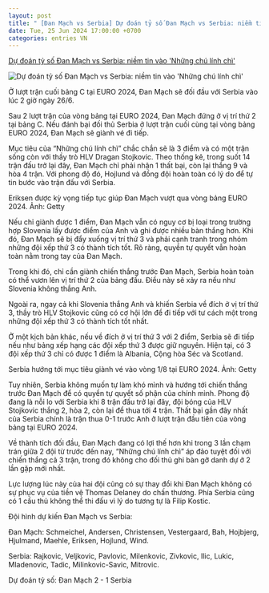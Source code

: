 ```yaml
---
layout: post
title: " [Đan Mạch vs Serbia] Dự đoán tỷ số Đan Mạch vs Serbia: niềm tin vào 'Những chú lính chì'"
date: Tue, 25 Jun 2024 17:00:00 +0700
categories: entries VN
---
```

[Dự đoán tỷ số Đan Mạch vs Serbia: niềm tin vào 'Những chú lính chì'](https://kinhtedothi.vn/du-doan-ty-so-dan-mach-vs-serbia-niem-tin-vao-nhung-chu-linh-chi.html)

![Dự đoán tỷ số Đan Mạch vs Serbia: niềm tin vào 'Những chú lính chì'](https://static.kinhtedothi.vn/640x360/images/upload//2024/06/24/eriksen.jpeg)

Ở lượt trận cuối bảng C tại EURO 2024, Đan Mạch sẽ đối đầu với Serbia vào lúc 2 giờ ngày 26/6.

Sau 2 lượt trận của vòng bảng tại EURO 2024, Đan Mạch đứng ở vị trí thứ 2 tại bảng C. Nếu đánh bại đối thủ Serbia ở lượt trận cuối cùng tại vòng bảng EURO 2024, Đan Mạch sẽ giành vé đi tiếp.

Mục tiêu của “Những chú lính chì” chắc chắn sẽ là 3 điểm và có một trận sống còn với thầy trò HLV Dragan Stojkovic. Theo thống kê, trong suốt 14 trận đấu trở lại đây, Đan Mạch chỉ phải nhận 1 thất bại, còn lại thắng 9 và hòa 4 trận. Với phong độ đó, Hojlund và đồng đội hoàn toàn có lý do để tự tin bước vào trận đấu với Serbia.

Eriksen được kỳ vọng tiếp tục giúp Đan Mạch vượt qua vòng bảng EURO 2024. Ảnh: Getty

Nếu chỉ giành được 1 điểm, Đan Mạch vẫn có nguy cơ bị loại trong trường hợp Slovenia lấy được điểm của Anh và ghi được nhiều bàn thắng hơn. Khi đó, Đan Mạch sẽ bị đẩy xuống vị trí thứ 3 và phải cạnh tranh trong nhóm những đội xếp thứ 3 có thành tích tốt. Rõ ràng, quyền tự quyết vẫn hoàn toàn nằm trong tay của Đan Mạch.

Trong khi đó, chỉ cần giành chiến thắng trước Đan Mạch, Serbia hoàn toàn có thể vươn lên vị trí thứ 2 của bảng đấu. Điều này sẽ xảy ra nếu như Slovenia không thắng Anh.

Ngoài ra, ngay cả khi Slovenia thắng Anh và khiến Serbia về đích ở vị trí thứ 3, thầy trò HLV Stojkovic cũng có cơ hội lớn để đi tiếp với tư cách một trong những đội xếp thứ 3 có thành tích tốt nhất.

Ở một kịch bản khác, nếu về đích ở vị trí thứ 3 với 2 điểm, Serbia sẽ đi tiếp nếu như bảng xếp hạng các đội xếp thứ 3 được giữ nguyên. Hiện tại, có 3 đội xếp thứ 3 chỉ có được 1 điểm là Albania, Cộng hòa Séc và Scotland.

Serbia hướng tới mục tiêu giành vé vào vòng 1/8 tại EURO 2024. Ảnh: Getty

Tuy nhiên, Serbia không muốn tự làm khó mình và hướng tới chiến thắng trước Đan Mạch để có quyền tự quyết số phận của chính mình. Phong độ đang là nỗi lo với Serbia khi 8 trận đấu trở lại đây, đội bóng của HLV Stojkovic thắng 2, hòa 2, còn lại để thua tới 4 trận. Thất bại gần đây nhất của Serbia chính là trận thua 0-1 trước Anh ở lượt trận đầu tiên của vòng bảng tại EURO 2024.

Về thành tích đối đầu, Đan Mạch đang có lợi thế hơn khi trong 3 lần chạm trán giữa 2 đội từ trước đến nay, “Những chú lính chì” áp đảo tuyệt đối với chiến thắng cả 3 trận, trong đó không cho đối thủ ghi bàn gỡ danh dự ở 2 lần gặp mới nhất.

Lực lượng lúc này của hai đội cũng có sự thay đổi khi Đan Mạch không có sự phục vụ của tiền vệ Thomas Delaney do chấn thương. Phía Serbia cũng có 1 cầu thủ không thể thi đấu vì lý do tương tự là Filip Kostic.

Đội hình dự kiến Đan Mạch vs Serbia:

Đan Mạch: Schmeichel, Andersen, Christensen, Vestergaard, Bah, Hojbjerg, Hjulmand, Maehle, Eriksen, Hojlund, Wind.

Serbia: Rajkovic, Veljkovic, Pavlovic, Milenkovic, Zivkovic, Ilic, Lukic, Mladenovic, Tadic, Milinkovic-Savic, Mitrovic.

Dự đoán tỷ số: Đan Mạch 2 - 1 Serbia

